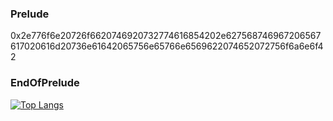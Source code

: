 ### Prelude
0x2e776f6e20726f6620746920732774616854202e627568746967206567617020616d20736e61642065756e65766e6569622074652072756f6a6e6f42
### EndOfPrelude 

[![Top Langs](https://github-readme-stats.vercel.app/api/top-langs/?username=threadedstream)](https://github.com/anuraghazra/github-readme-stats)
